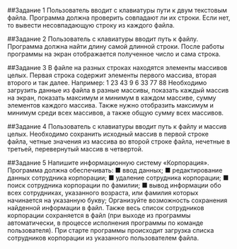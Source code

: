 ##Задание 1
Пользователь вводит с клавиатуры пути к двум текстовым файла. Программа должна проверить совпадают
ли их строки. Если нет, то вывести несовпадающую строку
из каждого файла.

##Задание 2
Пользователь с клавиатуры вводит путь к файлу. Программа должна найти длину самой длинной строки. После
работы программы на экран отображается полученное
число и сама строка.

##Задание 3
В файле на разных строках находятся элементы массивов целых. Первая строка содержит элементы первого
массива, вторая второго и так далее. Например:
1 23 43 9
6 33 77 88
Необходимо загрузить данные из файла в разные массивы, показать каждый массив на экран, показать максимум
и минимум в каждом массиве, сумму элементов каждого
массива. Также нужно отобразить максимум и минимум
среди всех массивов, а также общую сумму всех массивов.

##Задание 4
Пользователь с клавиатуры вводит путь к файлу и массив целых. Необходимо сохранить исходный массив в первой строке файла, четные значения из массива во второй
строке файла, нечетные в третьей, перевернутый массив
в четвертой.

##Задание 5
Напишите информационную систему «Корпорация».
Программа должна обеспечивать:
■ ввод данных;
■ редактирование данных сотрудника корпорации;
■ удаление сотрудника корпорации;
■ поиск сотрудника корпорации по фамилии;
■ вывод информации обо всех сотрудниках, указанного
возраста, или фамилия которых начинается на указанную букву;
Организуйте возможность сохранения найденной
информации в файл.
Также весь список сотрудников корпорации сохраняется
в файл (при выходе из программы автоматически, в процессе исполнения программы по команде пользователя).
При старте программы происходит загрузка списка
сотрудников корпорации из указанного пользователем
файла.
